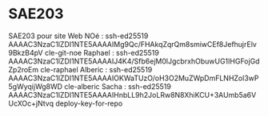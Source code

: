 <h1>SAE203</h1> 
SAE203 pour site Web
NOé : ssh-ed25519 AAAAC3NzaC1lZDI1NTE5AAAAIMg9Qc/FHAkqZqrQm8smiwCEf8JefhujrElv9BkzB4pV cle-git-noe
Raphael : ssh-ed25519 AAAAC3NzaC1lZDI1NTE5AAAAIJ4K4/Sfb6ejM0lJgcbrxhObuwUG1IHGFojGdZp2roEm cle-raphael
Alberic : ssh-ed25519 AAAAC3NzaC1lZDI1NTE5AAAAIOKWaTUzO/oH3O2MuZWpDmFLNHZol3wP5gWyqijWg8WD cle-alberic
Sacha : ssh-ed25519 AAAAC3NzaC1lZDI1NTE5AAAAIHnbLL9h2JoLRw8N8XhiKCU+3AUmb5a6VUcXOc+jNtvq deploy-key-for-repo
